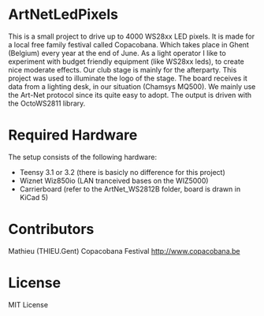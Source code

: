 # ArtNetLedPixels
This is a small project to drive up to 4000 WS28xx LED pixels. It is made for a local free family festival called Copacobana. Which takes place in Ghent (Belgium) every year at the end of June.
As a light operator I like to experiment with budget friendly equipment (like WS28xx leds), to create nice moderate effects. Our club stage is mainly for the afterparty.
This project was used to illuminate the logo of the stage.
The board receives it data from a lighting desk, in our situation (Chamsys MQ500). We mainly use the Art-Net protocol since its quite easy to adopt. The output is driven with the OctoWS2811 library.

# Required Hardware
The setup consists of the following hardware:
* Teensy 3.1 or 3.2 (there is basicly no difference for this project)
* Wiznet Wiz850io (LAN tranceived bases on the WIZ5000)
* Carrierboard (refer to the ArtNet_WS2812B folder, board is drawn in KiCad 5)

# Contributors
Mathieu (THIEU.Gent)
Copacobana Festival http://www.copacobana.be

# License
MIT License
